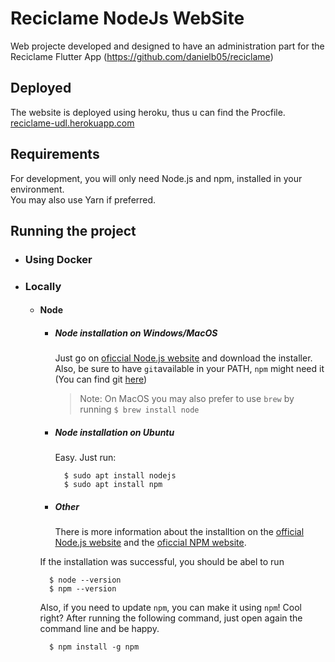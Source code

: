 # Reciclame NodeJs WebSite
Web projecte developed and designed to have an administration part for the Reciclame Flutter App (https://github.com/danielb05/reciclame)

## Deployed
The website is deployed using heroku, thus u can find the Procfile.<br/>
<a href="https://reciclame-udl.herokuapp.com" target="_blank">reciclame-udl.herokuapp.com</a>

## Requirements

For development, you will only need Node.js and npm, installed in your environment.<br/>
You may also use Yarn if preferred.

## Running the project

- ### Using Docker

- ### Locally
    - #### Node
        - ##### Node installation on Windows/MacOS

            Just go on  [oficcial Node.js website](https://nodejs.org) and download the installer.
            Also, be sure to have `git`available in your PATH, `npm` might need it (You can find git [here](https://git-scm.com))

            > Note: On MacOS you may also prefer to use `brew` by running `$ brew install node`

        - ##### Node installation on Ubuntu

            Easy. Just run:

                $ sudo apt install nodejs
                $ sudo apt install npm

        - ##### Other

            There is more information about the installtion on the [official Node.js website](https://nodejs.org/) and the [oficcial NPM website](https://npmjs.org).


        If the installation was successful, you should be abel to run 

            $ node --version
            $ npm --version

        Also, if you need to update `npm`, you can make it using `npm`! Cool right? After running the following command, just open again the command line and be happy.

            $ npm install -g npm

